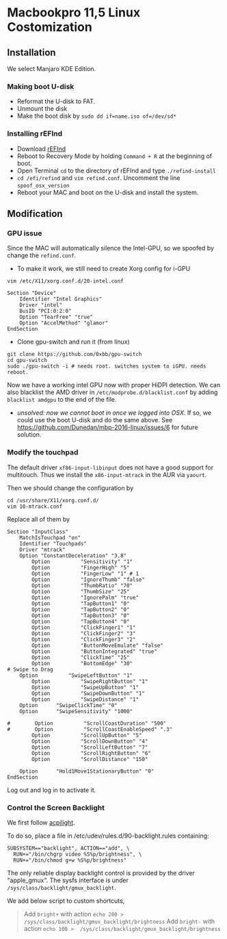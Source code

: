 # Macbookpro 11,5 Linux Costomization
## Installation
We select Manjaro KDE Edition. 
### Making boot U-disk
* Reformat the U-disk to FAT.
* Unmount the disk
* Make the boot disk by `sudo dd if=name.iso of=/dev/sd*`

### Installing rEFInd
* Download [rEFInd](http://www.rodsbooks.com/refind/getting.html) 
* Reboot to Recovery Mode by holding `Command + R` at the beginning of boot.
* Open Terminal `cd` to the directory of rEFInd and type `./refind-install`
* `cd /efi/refind` and `vim refind.conf`. Uncomment the line `spoof_osx_version`
* Reboot your MAC and boot on the U-disk and install the system.
## Modification
### GPU issue
Since the MAC will automatically silence the Intel-GPU, so we spoofed by change the `refind.conf`. 

* To make it work, we still need to create Xorg config for i-GPU

`vim /etc/X11/xorg.conf.d/20-intel.conf`
~~~
Section "Device"
	Identifier "Intel Graphics"
	Driver "intel"
	BusID "PCI:0:2:0"
	Option "TearFree" "true"
	Option "AccelMethod" "glamor"
EndSection
~~~
* Clone gpu-switch and run it (from linux)
~~~
git clone https://github.com/0xbb/gpu-switch
cd gpu-switch
sudo ./gpu-switch -i # needs root. switches system to iGPU. needs reboot.
~~~

Now we have a working intel GPU now with proper HiDPI detection. We can also blacklist the AMD driver in `/etc/modprobe.d/blacklist.conf` by adding `blacklist amdgpu` to the end of the file.

* *unsolved: now we cannot boot in once we logged into OSX.* If so, we could use the boot U-disk and do the same above. See https://github.com/Dunedan/mbp-2016-linux/issues/6 for future solution.

### Modify the touchpad
The default driver `xf86-input-libinput` does not have a good support for multitouch. Thus we install the `x86-input-mtrack` in the AUR via `yaourt`.

Then we should change the configuration by
~~~
cd /usr/share/X11/xorg.conf.d/
vim 10-mtrack.conf	
~~~
Replace all of them by 
~~~
Section "InputClass"
    MatchIsTouchpad "on"
    Identifier "Touchpads"
    Driver "mtrack"
    Option "ConstantDeceleration" "3.8"
        Option          "Sensitivity" "1"
        Option          "FingerHigh" "5"
        Option          "FingerLow" "1" # 1
        Option          "IgnoreThumb" "false"
        Option          "ThumbRatio" "70"
        Option          "ThumbSize" "25"
        Option          "IgnorePalm" "true"
        Option          "TapButton1" "0"
        Option          "TapButton2" "0"
        Option          "TapButton3" "0"
        Option          "TapButton4" "0"
        Option          "ClickFinger1" "1"
        Option          "ClickFinger2" "3"
        Option          "ClickFinger3" "2"
        Option          "ButtonMoveEmulate" "false"
        Option          "ButtonIntegrated" "true"
        Option          "ClickTime" "25"
        Option          "BottomEdge" "30"
# Swipe to Drag
	Option          "SwipeLeftButton" "1"
        Option          "SwipeRightButton" "1"
        Option          "SwipeUpButton" "1"
        Option          "SwipeDownButton" "1"
        Option          "SwipeDistance" "1"
	Option		"SwipeClickTime" "0"
	Option		"SwipeSensitivity" "1000"

#        Option          "ScrollCoastDuration" "500"
#        Option          "ScrollCoastEnableSpeed" ".3"
        Option          "ScrollUpButton" "5"
        Option          "ScrollDownButton" "4"
        Option          "ScrollLeftButton" "7"
        Option          "ScrollRightButton" "6"
        Option          "ScrollDistance" "150"

	Option 		"Hold1Move1StationaryButton" "0"
EndSection
~~~

Log out and log in to activate it.

### Control the Screen Backlight
We first follow [acpilight](https://github.com/wavexx/acpilight/).

To do so, place a file in /etc/udev/rules.d/90-backlight.rules containing:
~~~
SUBSYSTEM=="backlight", ACTION=="add", \
  RUN+="/bin/chgrp video %S%p/brightness", \
  RUN+="/bin/chmod g+w %S%p/brightness"
~~~

The only reliable display backlight control is provided by the driver "apple_gmux". The sysfs interface is under `/sys/class/backlight/gmux_backlight`.

We add below script to custom shortcuts,

> Add `bright+` with action `echo 200 >  /sys/class/backlight/gmux_backlight/brightness`
>Add `bright-` with action `echo 100 >  /sys/class/backlight/gmux_backlight/brightness`
